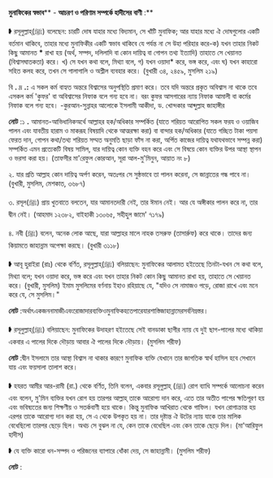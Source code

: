 
**মুনাফিকের স্বভাব**** - ****আচরণ ও পরিণাম সম্পর্কে হাদীসের বাণী**** :**

➧ রসূলুল্লাহ্‌(ﷺ) বলেছেন: চারটি দোষ যাহার মধ্যে বিদ্যমান, সে খাঁটি মুনাফিক; আর যাহার মধ্যে ঐ দোষগুলোর একটি বর্তমান থাকিবে, তাহার মধ্যে মুনাফিকীর একটি স্বভাব থাকিবে যে পর্যন্ত না সে উহা পরিহার করে-ক) যখন তাহার নিকট কিছু আমানত **\*** রাখা হয় (অর্থ, সম্পদ, দলিলাদি বা কোন দায়িত্ব বা গোপন তথ্য ইত্যাদি) তাহাতে সে খেয়ানত (বিশ্বাসঘাতকতা) করে। খ) সে যখন কথা বলে, মিথ্যা বলে, গ) যখন ওয়াদা\* করে, ভঙ্গ করে, এবং ঘ) যখন কাহারো সহিত কলহ করে, তখন সে গালাগালি ও অশ্লীল ব্যবহার করে। (বুখারী ৩৪, ২৪৫৯, মুসলিম ২১৯)

বি **.** দ্র **.:** এ সকল কর্ম বাহ্যত অন্তরে বিশ্বাসের অনুপস্থিতি প্রমাণ করে। তবে যদি অন্তরে প্রকৃত অবিশ্বাস না থাকে তবে এসকল কর্ম &#39;কুফর&#39; বা অবিশ্বাসের নিফাক বলে গন্য হবে না। বরং কুফর আসগারের ন্যায় নিফাক আমালী বা কর্মের নিফাক বলে গন্য হবে। -কুরআন-সুন্নাহর আলোকে ইসলামী আকীদা, ড. খোন্দকার আব্দুল্লাহ জাহাঙ্গীর

**নোট** :১ **.** আমানত-আভিধানিকঅর্থে আল্লাহর হক/অধিকার সম্পর্কিত (যাতে শরিয়ত আরোপিত সকল ফরয ও ওয়াজিব পালন এবং যাবতীয় হারাম ও মাকরূহ বিষয়াদি থেকে আত্মরক্ষা করা) বা বান্দার হক/অধিকার (যাতে গচ্ছিত টাকা পয়সা ফেরত দান, গোপন কথা/তথ্য শরিয়ত সম্মত অনুমতি ছাড়া ফাঁস না করা, অর্পিত কাজের দায়িত্ব যথাযথভাবে সম্পন্ন করা) সম্পর্কিত এমন প্রত্যেকটি বিষয় সামিল, যার দায়িত্ব কোন ব্যক্তি বহন করে এবং সে বিষয়ে কোন ব্যক্তির উপর আস্থা স্থাপন ও ভরসা করা হয়। (তাফসীর মা&#39;রেফুল কোরআন, সূরা আল-মু&#39;মিনুন, আয়াত নং ৮)

২. যার প্রতি আল্লাহ কোন দায়িত্ব অর্পণ করেন, অতঃপর সে সুষ্ঠভাবে তা পালন করেনা, সে জান্নাতের গন্ধ পাবে না। (বুখারী, মুসলিম, মেশকাত, ৩৬৮৭)

৩. রসূল(ﷺ) প্রায় খুতবাতে বলতেন, যার আমানতদারী নেই, তার ঈমান নেই। আর যে অঙ্গীকার পালন করে না, তার দ্বীন নেই। (আহমাদ ১২৩৮২, বাইহাকী ১৩০৬৫, সহীহুল জামে&#39; ৭১৭৯)

৪. নবী (ﷺ) বলেন, অনেক লোক আছে, যারা আল্লাহর মালে নাহক তসরুফ (তাসার্রুফ) করে থাকে। তাদের জন্য কিয়ামতে জাহান্নাম অপেক্ষা করছে। (বুখারী ৩১১৮)

➧ আবূ হুরাইরা (রাঃ) থেকে বর্ণিত, রসূলুল্লাহ্‌(ﷺ) বলিয়াছেন: মুনাফিকের আলামত হইতেছে তিনটা-যখন সে কথা বলে, মিথ্যা বলে; যখন ওয়াদা করে, ভঙ্গ করে এবং যখন তাহার নিকট কোন কিছু আমানত রাখা হয়, তাহাতে সে খেয়ানত করে। (বুখারী, মুসলিম) ইমাম মুসলিমের বর্ণনায় ইহাও রহিয়াছে যে, &quot;যদিও সে নামাজও পড়ে, রোজা রাখে এবং মনে করে যে, সে মুসলিম।&quot;

**নোট** :অর্থাৎএকজননামাজীএবংরোজাদারব্যক্তিওমুনাফিকহতেপারেযারশাস্তিজাহান্নামেরসর্বনিম্নস্তর।

➧ রসূলুল্লাহ্‌(ﷺ) বলিয়াছেন: মুনাফিকের উদাহরণ হইতেছে সেই বানডাকা ছাগীর ন্যায় যে দুই ছাগ-পালের মধ্যে থাকিয়া একবার এ পালের দিকে দৌড়ায় আবার ঐ পালের দিকে দৌড়ায়। (মুসলিম শরীফ)

**নোট** :দ্বীন ইসলামে তার আস্থা বিশ্বাস না থাকার কারণে মুনাফিক ব্যক্তি যেখানে তার জাগতিক স্বার্থ হাসিল হবে সেখানে যায় এবং ফয়সালা তালাশ করে।

➧ হযরত আমীর আর-রামী (রা.) থেকে বর্ণিত, তিনি বলেন, একবার রসূলুল্লাহ্ (ﷺ) রোগ ব্যাধি সম্পর্কে আলোচনা করেন এবং বলেন, মু&#39;মিন ব্যক্তির যখন রোগ হয় তারপর আল্লাহ্ তাকে আরোগ্য দান করে, এতে তার অতীত পাপের ক্ষতিপূরণ হয় এবং ভবিষ্যতের জন্য শিক্ষণীয় ও সতর্কবাণী হয়ে থাকে। কিন্তু মুনাফিক আখিরাত থেকে গাফিল। যখন রোগাক্রান্ত হয় এরপর তাকে আরোগ্য দান করা হয়, সে এ থেকে উপকৃত হয় না। তার দৃষ্টান্ত ঐ উটের ন্যায় যাকে তার মালিক বেধেছিলো তারপর ছেড়ে ছিল। অথচ সে বুঝল না যে, কেন তাকে বেধেছিল এবং কেন তাকে ছেড়ে দিল। (মা&#39;আরিফুল হাদীস)

➧ যে ব্যক্তি কারো ধন-সম্পদ ও পরিজনের ব্যাপারে ধোঁকা দেয়, সে জাহান্নামী। (মুসলিম শরীফ)

**নোট** :
